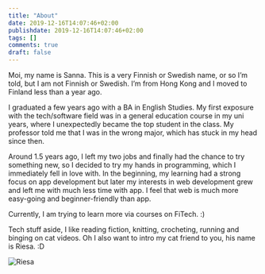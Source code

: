 ```yaml
---
title: "About"
date: 2019-12-16T14:07:46+02:00
publishdate: 2019-12-16T14:07:46+02:00
tags: []
comments: true
draft: false
---
```


Moi, my name is Sanna. This is a very Finnish or Swedish name, or so I’m told, but I am not Finnish or Swedish. I’m from Hong Kong and I moved to Finland less than a year ago.

I graduated a few years ago with a BA in English Studies. My first exposure with the tech/software field was in a general education course in my uni years, where I unexpectedly became the top student in the class. My professor told me that I was in the wrong major, which has stuck in my head since then.

Around 1.5 years ago, I left my two jobs and finally had the chance to try something new, so I decided to try my hands in programming, which I immediately fell in love with. In the beginning, my learning had a strong focus on app development but later my interests in web development grew and left me with much less time with app. I feel that web is much more easy-going and beginner-friendly than app.

Currently, I am trying to learn more via courses on FiTech. :)

Tech stuff aside, I like reading fiction, knitting, crocheting, running and binging on cat videos. Oh I also want to intro my cat friend to you, his name is Riesa. :D

![Riesa](https://aaltomcc.github.io/cs-ej4101-fall-2019-101-advanced/)
